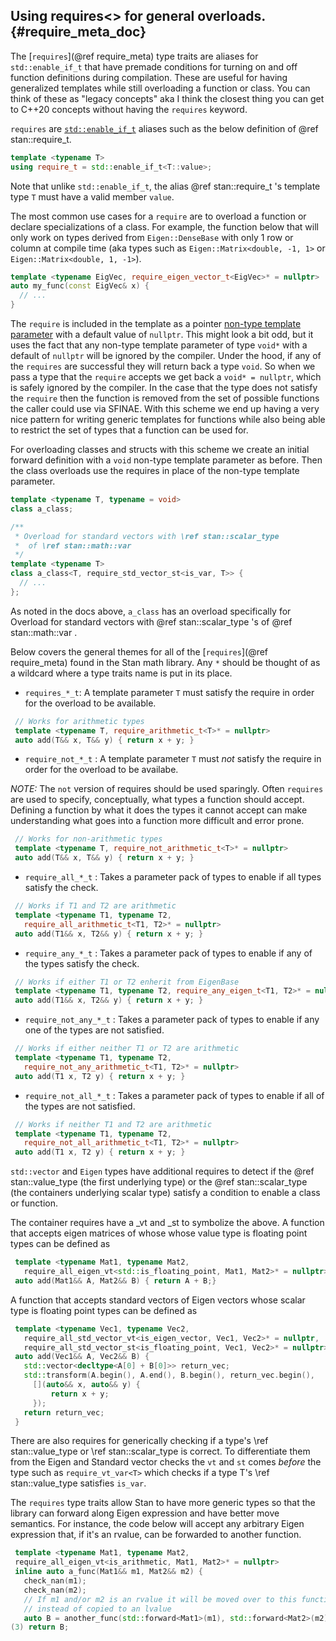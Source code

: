 ## Using requires<> for general overloads. {#require_meta_doc}

The [`requires`](@ref require_meta) type traits are aliases for `std::enable_if_t` that have premade
conditions for turning on and off function definitions during compilation.
These are useful for having generalized templates while still overloading a function or class.
You can think of these as "legacy concepts" aka I think the closest thing you can get to C++20 concepts without having the `requires` keyword.

`requires` are [`std::enable_if_t`](https://en.cppreference.com/w/cpp/types/enable_if) aliases such as the below definition of @ref stan::require_t.

```cpp
template <typename T>
using require_t = std::enable_if_t<T::value>;
```

Note that unlike `std::enable_if_t`, the alias @ref stan::require_t 's template type `T`
must have a valid member `value`.

The most common use cases for a `require` are to overload a function or
declare specializations of a class. For example, the function below that will only work
on types derived from `Eigen::DenseBase` with only 1 row or column at compile time (aka types such as `Eigen::Matrix<double, -1, 1>` or `Eigen::Matrix<double, 1, -1>`).

```cpp
template <typename EigVec, require_eigen_vector_t<EigVec>* = nullptr>
auto my_func(const EigVec& x) {
  // ...
}
```

The `require` is included in the template as a pointer [non-type template parameter](https://en.cppreference.com/w/cpp/language/template_parameters#Non-type_template_parameter) with a default value of `nullptr`. This might look a bit odd, but it uses the fact that any non-type template parameter of type `void*` with a default of `nullptr` will be ignored by the compiler. Under the hood, if any of the `requires` are successful they will return back a type `void`. So when we pass a type that the `require` accepts we get back a `void* = nullptr`, which is safely ignored by the compiler. In the case that the type does not satisfy the `require` then the function is removed from the set of possible functions the caller could use via SFINAE. With this scheme we end up having a very nice pattern for writing generic templates for functions while also being able to restrict the set of types that a function can be used for.

For overloading classes and structs with this scheme we create an initial forward definition with a `void` non-type template parameter as before. Then the class overloads use the requires in place of the non-type template parameter.

```cpp
template <typename T, typename = void>
class a_class;

/**
 * Overload for standard vectors with \ref stan::scalar_type
 *  of \ref stan::math::var
 */
template <typename T>
class a_class<T, require_std_vector_st<is_var, T>> {
  // ...
};
```

As noted in the docs above, `a_class` has an overload specifically for Overload for standard vectors with @ref stan::scalar_type 's of @ref stan::math::var .

Below covers the general themes for all of the [`requires`](@ref require_meta) found
in the Stan math library. Any `*` should be thought of as a wildcard where a type
traits name is put in its place.

- `requires_*_t`: A template parameter `T` must satisfy the require in order for
the overload to be available.

```cpp
 // Works for arithmetic types
 template <typename T, require_arithmetic_t<T>* = nullptr>
 auto add(T&& x, T&& y) { return x + y; }
```

- `require_not_*_t` : A template parameter `T` must *not* satisfy the require in order for
the overload to be availabe.

*NOTE:* The `not` version of requires should be used sparingly. Often `requires` are used to specify, conceptually, what types a function should accept. Defining a function by what it does the types it cannot accept can make understanding what goes into a function more difficult and error prone.

```cpp
 // Works for non-arithmetic types
 template <typename T, require_not_arithmetic_t<T>* = nullptr>
 auto add(T&& x, T&& y) { return x + y; }
```

- `require_all_*_t` : Takes a parameter pack of types to enable if all types
satisfy the check.

```cpp
 // Works if T1 and T2 are arithmetic
 template <typename T1, typename T2,
   require_all_arithmetic_t<T1, T2>* = nullptr>
 auto add(T1&& x, T2&& y) { return x + y; }
```

- `require_any_*_t` : Takes a parameter pack of types to enable if any of
the types satisfy the check.

```cpp
 // Works if either T1 or T2 enherit from EigenBase
 template <typename T1, typename T2, require_any_eigen_t<T1, T2>* = nullptr>
 auto add(T1&& x, T2&& y) { return x + y; }
```

- `require_not_any_*_t` : Takes a parameter pack of types to enable if any
one of the types are not satisfied.

```cpp
 // Works if either neither T1 or T2 are arithmetic
 template <typename T1, typename T2,
   require_not_any_arithmetic_t<T1, T2>* = nullptr>
 auto add(T1 x, T2 y) { return x + y; }
```

- `require_not_all_*_t` : Takes a parameter pack of types to enable if all
of the types are not satisfied.

```cpp
 // Works if neither T1 and T2 are arithmetic
 template <typename T1, typename T2,
   require_not_all_arithmetic_t<T1, T2>* = nullptr>
 auto add(T1 x, T2 y) { return x + y; }
```

 `std::vector` and `Eigen` types have additional requires to
detect if the @ref stan::value_type (the first underlying type) or the
 @ref stan::scalar_type
(the containers underlying scalar type) satisfy a condition to enable a class
or function.

 The container requires have a _vt and _st to symbolize the above. A function
that accepts eigen matrices of whose whose value type is floating point types
can be defined as

```cpp
 template <typename Mat1, typename Mat2,
   require_all_eigen_vt<std::is_floating_point, Mat1, Mat2>* = nullptr>
 auto add(Mat1&& A, Mat2&& B) { return A + B;}
```
  A function that accepts standard vectors of Eigen vectors whose scalar type
is floating point types can be defined as

```cpp
 template <typename Vec1, typename Vec2,
   require_all_std_vector_vt<is_eigen_vector, Vec1, Vec2>* = nullptr,
   require_all_std_vector_st<is_floating_point, Vec1, Vec2>* = nullptr>
 auto add(Vec1&& A, Vec2&& B) {
   std::vector<decltype<A[0] + B[0]>> return_vec;
   std::transform(A.begin(), A.end(), B.begin(), return_vec.begin(),
     [](auto&& x, auto&& y) {
         return x + y;
     });
   return return_vec;
 }
```

 There are also requires for generically checking if a type's \ref stan::value_type or
  \ref stan::scalar_type is correct. To differentiate them from the Eigen and Standard
 vector checks the `vt` and `st` comes *before* the type such as
 `require_vt_var<T>` which checks if a type T's \ref stan::value_type satisfies
 `is_var`.

 The `requires` type traits allow Stan to have more generic types so that the
 library can forward along Eigen expression and have better move semantics.
 For instance, the code below will accept any arbitrary Eigen expression
 that, if it's an rvalue, can be forwarded to another function.

```cpp
 template <typename Mat1, typename Mat2,
 require_all_eigen_vt<is_arithmetic, Mat1, Mat2>* = nullptr>
 inline auto a_func(Mat1&& m1, Mat2&& m2) {
   check_nan(m1);
   check_nan(m2);
   // If m1 and/or m2 is an rvalue it will be moved over to this function
   // instead of copied to an lvalue
   auto B = another_func(std::forward<Mat1>(m1), std::forward<Mat2>(m2)); //
(3) return B;
```
